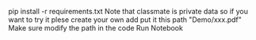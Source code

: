 pip install -r requirements.txt 
Note that classmate is private data so if you want to try it plese create your own add put it this path "Demo/xxx.pdf"
Make sure modify the path in the code
Run Notebook
